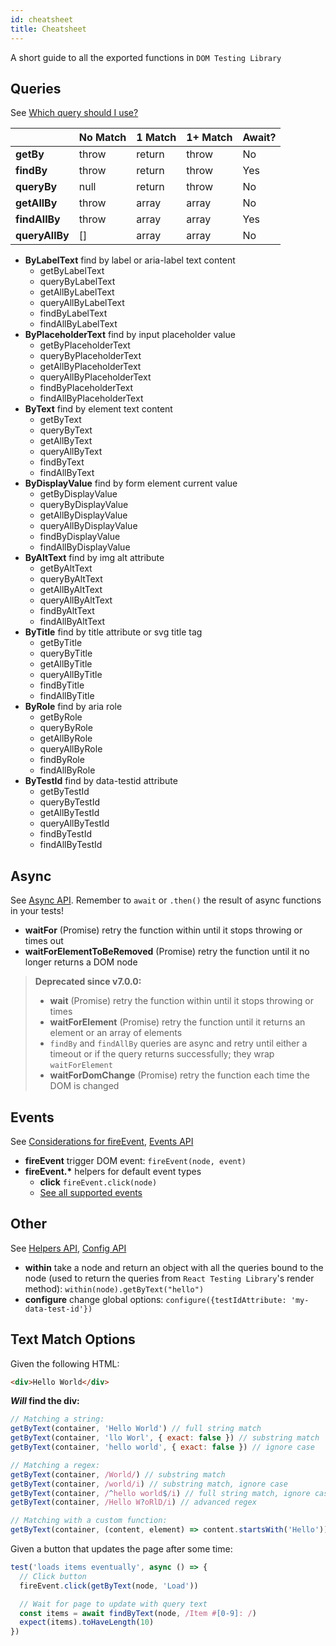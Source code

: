 ```yaml
---
id: cheatsheet
title: Cheatsheet
---
```


A short guide to all the exported functions in `DOM Testing Library`

## Queries

See [Which query should I use?](guide-which-query.md)

|                | No Match | 1 Match | 1+ Match | Await? |
| -------------- | -------- | ------- | -------- | ------ |
| **getBy**      | throw    | return  | throw    | No     |
| **findBy**     | throw    | return  | throw    | Yes    |
| **queryBy**    | null     | return  | throw    | No     |
| **getAllBy**   | throw    | array   | array    | No     |
| **findAllBy**  | throw    | array   | array    | Yes    |
| **queryAllBy** | []       | array   | array    | No     |

- **ByLabelText** find by label or aria-label text content
  - getByLabelText
  - queryByLabelText
  - getAllByLabelText
  - queryAllByLabelText
  - findByLabelText
  - findAllByLabelText
- **ByPlaceholderText** find by input placeholder value
  - getByPlaceholderText
  - queryByPlaceholderText
  - getAllByPlaceholderText
  - queryAllByPlaceholderText
  - findByPlaceholderText
  - findAllByPlaceholderText
- **ByText** find by element text content
  - getByText
  - queryByText
  - getAllByText
  - queryAllByText
  - findByText
  - findAllByText
- **ByDisplayValue** find by form element current value
  - getByDisplayValue
  - queryByDisplayValue
  - getAllByDisplayValue
  - queryAllByDisplayValue
  - findByDisplayValue
  - findAllByDisplayValue
- **ByAltText** find by img alt attribute
  - getByAltText
  - queryByAltText
  - getAllByAltText
  - queryAllByAltText
  - findByAltText
  - findAllByAltText
- **ByTitle** find by title attribute or svg title tag
  - getByTitle
  - queryByTitle
  - getAllByTitle
  - queryAllByTitle
  - findByTitle
  - findAllByTitle
- **ByRole** find by aria role
  - getByRole
  - queryByRole
  - getAllByRole
  - queryAllByRole
  - findByRole
  - findAllByRole
- **ByTestId** find by data-testid attribute
  - getByTestId
  - queryByTestId
  - getAllByTestId
  - queryAllByTestId
  - findByTestId
  - findAllByTestId

## Async

See [Async API](dom-testing-library/api-async.md). Remember to `await` or `.then()`
the result of async functions in your tests!

- **waitFor** (Promise) retry the function within until it stops throwing or times
  out
- **waitForElementToBeRemoved** (Promise) retry the function until it no longer
  returns a DOM node

> **Deprecated since v7.0.0:**
> - **wait** (Promise) retry the function within until it stops throwing or times
> - **waitForElement** (Promise) retry the function until it returns an element or
>  an array of elements
>  - `findBy` and `findAllBy` queries are async and retry until either a timeout
>    or if the query returns successfully; they wrap `waitForElement`
> - **waitForDomChange** (Promise) retry the function each time the DOM is changed

## Events

See [Considerations for fireEvent](guide-events.md), [Events API](api-events.md)

- **fireEvent** trigger DOM event: `fireEvent(node, event)`
- **fireEvent.\*** helpers for default event types
  - **click** `fireEvent.click(node)`
  - [See all supported events](https://github.com/testing-library/dom-testing-library/blob/master/src/event-map.js)

## Other

See [Helpers API](api-helpers.md), [Config API](api-configuration.md)

- **within** take a node and return an object with all the queries bound to the
  node (used to return the queries from `React Testing Library`'s render
  method): `within(node).getByText("hello")`
- **configure** change global options:
  `configure({testIdAttribute: 'my-data-test-id'})`

## Text Match Options

Given the following HTML:

```html
<div>Hello World</div>
```

**_Will_ find the div:**

```javascript
// Matching a string:
getByText(container, 'Hello World') // full string match
getByText(container, 'llo Worl', { exact: false }) // substring match
getByText(container, 'hello world', { exact: false }) // ignore case

// Matching a regex:
getByText(container, /World/) // substring match
getByText(container, /world/i) // substring match, ignore case
getByText(container, /^hello world$/i) // full string match, ignore case
getByText(container, /Hello W?oRlD/i) // advanced regex

// Matching with a custom function:
getByText(container, (content, element) => content.startsWith('Hello'))
```

Given a button that updates the page after some time:

```jsx
test('loads items eventually', async () => {
  // Click button
  fireEvent.click(getByText(node, 'Load'))

  // Wait for page to update with query text
  const items = await findByText(node, /Item #[0-9]: /)
  expect(items).toHaveLength(10)
})
```
